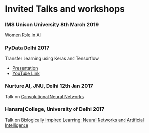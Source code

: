 # Invited Talks and workshops

### IMS Unison University 8th March 2019
[Women Role in AI](https://drive.google.com/file/d/1iCNKjr-X-KvHuYv_RndG9P7Q3bvaMPS3/view?usp=sharing)


### PyData Delhi 2017
Transfer Learning using Keras and Tensorflow
* [Presentation](https://github.com/amita-kapoor/Invited_Talks/blob/master/PyData%20Delhi%202017/Transfer%20Learning%20Using%20Keras%20and%20Tensorflow.pdf)
* [YouTube Link](https://www.youtube.com/watch?v=aTtH4lgU2qQ&feature=youtu.be&t=6h41m56s&lipi=urn%3Ali%3Apage%3Ad_flagship3_profile_view_base_recent_activity_details_all%3B71JVrIPYSsekfllxF%2FsgIg%3D%3D)

### Nurture  AI, JNU, Delhi 12th Jan 2017
Talk on [Convolutional Neural Networks](https://github.com/amita-kapoor/Invited_Talks/blob/master/NurtureAI.pdf)

### Hansraj College, University of Delhi 2017

Talk on [Biologically Inspired Learning: Neural Networks and Artificial Intelligence](https://github.com/amita-kapoor/Invited_Talks/tree/master/Hansraj%20College)


